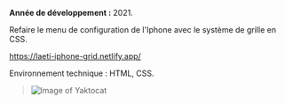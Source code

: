 **Année de développement :** 2021.</br>

Refaire le menu de configuration de l'Iphone avec le système de grille en CSS.

https://laeti-iphone-grid.netlify.app/

Environnement technique : HTML, CSS.

> ![Image of Yaktocat](https://user-images.githubusercontent.com/77897283/126207120-c5cb5d9a-f018-4a1b-b3c9-6cc4c9fdfb96.png)



